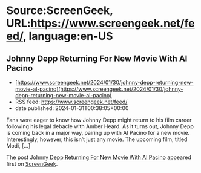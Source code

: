# Source:ScreenGeek, URL:https://www.screengeek.net/feed/, language:en-US

## Johnny Depp Returning For New Movie With Al Pacino
 - [https://www.screengeek.net/2024/01/30/johnny-depp-returning-new-movie-al-pacino](https://www.screengeek.net/2024/01/30/johnny-depp-returning-new-movie-al-pacino)
 - RSS feed: https://www.screengeek.net/feed/
 - date published: 2024-01-31T00:38:05+00:00

<p>Fans were eager to know how Johnny Depp might return to his film career following his legal debacle with Amber Heard. As it turns out, Johnny Depp is coming back in a major way, pairing up with Al Pacino for a new movie. Interestingly, however, this isn&#8217;t just any movie. The upcoming film, titled Modi, [...]</p>
<p>The post <a href="https://www.screengeek.net/2024/01/30/johnny-depp-returning-new-movie-al-pacino/">Johnny Depp Returning For New Movie With Al Pacino</a> appeared first on <a href="https://www.screengeek.net">ScreenGeek</a>.</p>

